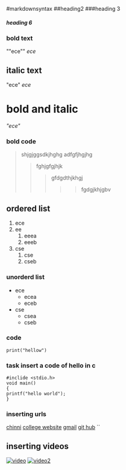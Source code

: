 #markdownsyntax
##heading2
###heading 3
##### heading 6
### bold text
""ece""
_ece_
## italic text
"ece"
_ece_
# bold and italic
_"ece"_
### bold code
> shjgjggsdkjhghg
> adfgfjhgjhg
>> fghjgfgjhjk
>>> gfdgdthjkhgj
>>>>> fgdgjkhjgbv
## ordered list
1. ece
2. ee
    1. eeea
    2. eeeb
3. cse
    1. cse
    2. cseb
### unorderd list
- ece
    - ecea
    - eceb
 - cse
    - csea
    - cseb
### code
```phthon
print("hellow")
```

### task insert a code of hello in c
``` 
#inclide <stdio.h>
void main()
{
printf("hello world");
}
```
### inserting urls
[chinni](https://www.example.com)
[college website](https://www.google.com/search?q=krishna+chaitanya+institute+of+technology+and+sciences&rlz=1C1JZAP_enIN867IN867&oq=krishna+chaitanya+institute+of+technology+and+sciences&aqs=chrome..69i57.29358j0j7&sourceid=chrome&ie=UTF-8)
[gmail](https://mail.google.com/mail/u/0/#inbox)
[git hub](https://github.com/allugantilakshmi431/chinni577/edit/main/README.md)
``
## inserting videos
[![video](https://img.youtube.com/vi/mrqgz4_a4PU/0.jpg)](https://www.youtube.com/watch?v=mrqgz4_a4PU)
[![video2](https://img.youtube.com/vi/NBe7fzCK2V0/0.jpg)](https://www.youtube.com/watch?v=NBe7fzCK2V0)
